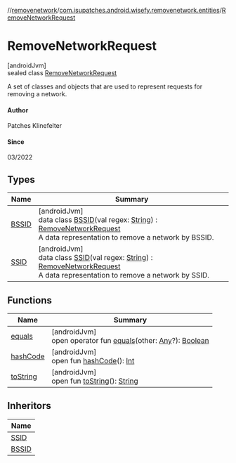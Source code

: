 //[removenetwork](../../../index.md)/[com.isupatches.android.wisefy.removenetwork.entities](../index.md)/[RemoveNetworkRequest](index.md)

# RemoveNetworkRequest

[androidJvm]\
sealed class [RemoveNetworkRequest](index.md)

A set of classes and objects that are used to represent requests for removing a network.

#### Author

Patches Klinefelter

#### Since

03/2022

## Types

| Name | Summary |
|---|---|
| [BSSID](-b-s-s-i-d/index.md) | [androidJvm]<br>data class [BSSID](-b-s-s-i-d/index.md)(val regex: [String](https://kotlinlang.org/api/latest/jvm/stdlib/kotlin/-string/index.html)) : [RemoveNetworkRequest](index.md)<br>A data representation to remove a network by BSSID. |
| [SSID](-s-s-i-d/index.md) | [androidJvm]<br>data class [SSID](-s-s-i-d/index.md)(val regex: [String](https://kotlinlang.org/api/latest/jvm/stdlib/kotlin/-string/index.html)) : [RemoveNetworkRequest](index.md)<br>A data representation to remove a network by SSID. |

## Functions

| Name | Summary |
|---|---|
| [equals](../-remove-network-result/-failure/-result-code/index.md#585090901%2FFunctions%2F-2039424092) | [androidJvm]<br>open operator fun [equals](../-remove-network-result/-failure/-result-code/index.md#585090901%2FFunctions%2F-2039424092)(other: [Any](https://kotlinlang.org/api/latest/jvm/stdlib/kotlin/-any/index.html)?): [Boolean](https://kotlinlang.org/api/latest/jvm/stdlib/kotlin/-boolean/index.html) |
| [hashCode](../-remove-network-result/-failure/-result-code/index.md#1794629105%2FFunctions%2F-2039424092) | [androidJvm]<br>open fun [hashCode](../-remove-network-result/-failure/-result-code/index.md#1794629105%2FFunctions%2F-2039424092)(): [Int](https://kotlinlang.org/api/latest/jvm/stdlib/kotlin/-int/index.html) |
| [toString](../-remove-network-result/-failure/-result-code/index.md#1616463040%2FFunctions%2F-2039424092) | [androidJvm]<br>open fun [toString](../-remove-network-result/-failure/-result-code/index.md#1616463040%2FFunctions%2F-2039424092)(): [String](https://kotlinlang.org/api/latest/jvm/stdlib/kotlin/-string/index.html) |

## Inheritors

| Name |
|---|
| [SSID](-s-s-i-d/index.md) |
| [BSSID](-b-s-s-i-d/index.md) |

